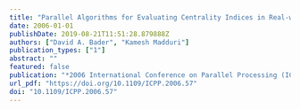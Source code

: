 ```yaml
---
title: "Parallel Algorithms for Evaluating Centrality Indices in Real-world Networks"
date: 2006-01-01
publishDate: 2019-08-21T11:51:28.879888Z
authors: ["David A. Bader", "Kamesh Madduri"]
publication_types: ["1"]
abstract: ""
featured: false
publication: "*2006 International Conference on Parallel Processing (ICPP 2006), 14-18 August 2006, Columbus, Ohio, USA*"
url_pdf: "https://doi.org/10.1109/ICPP.2006.57"
doi: "10.1109/ICPP.2006.57"
---
```


